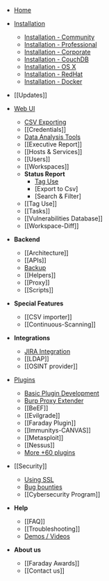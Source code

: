 * [Home](https://github.com/infobyte/faraday/wiki)

* [Installation](https://github.com/infobyte/faraday/wiki/First-Steps)
  * [Installation - Community](https://github.com/infobyte/faraday/wiki/Installation-Community)
  * [Installation - Professional](https://github.com/infobyte/faraday/wiki/Installation-Pro)
  * [Installation - Corporate](https://github.com/infobyte/faraday/wiki/Installation-Corp)
  * [Installation - CouchDB](https://github.com/infobyte/faraday/wiki/Installation-CouchDB)
  * [Installation - OS X](https://github.com/infobyte/faraday/wiki/Installation-OSX)
  * [Installation - RedHat](https://github.com/infobyte/faraday/wiki/Installation-RedHat)
  * [Installation - Docker](https://github.com/infobyte/faraday/wiki/Installation-Docker)
    
* [[Updates]]

* [Web UI](https://github.com/infobyte/faraday/wiki/Usage)
  * [CSV Exporting](https://github.com/infobyte/faraday/wiki/Exporting-the-information)
  * [[Credentials]]
  * [Data Analysis Tools](https://github.com/infobyte/faraday/wiki/Data-Analysis-Tools)
  * [[Executive Report]]
  * [[Hosts & Services]]
  * [[Users]]
  * [[Workspaces]]
  * **Status Report**
    * [Tag Use](https://github.com/infobyte/faraday/wiki/Tag-Use)
    * [Export to Csv]
    * [Search & Filter]
  * [[Tag Use]]
  * [[Tasks]]
  * [[Vulnerabilities Database]]
  * [[Workspace-Diff]]
  

* **Backend**
  * [[Architecture]]
  * [[APIs]]
  * [Backup](https://github.com/infobyte/faraday/wiki/Backup-Workspaces)
  * [[Helpers]]
  * [[Proxy]]
  * [[Scripts]]

* **Special Features**
  * [[CSV importer]]
  * [[Continuous-Scanning]]

* **Integrations**
  * [JIRA Integration](https://github.com/infobyte/faraday/wiki/Jira-integration)
  * [[LDAP]]
  * [[OSINT provider]]

* [Plugins](https://github.com/infobyte/faraday/wiki/Plugin-List)
  
  * [Basic Plugin Development](https://github.com/infobyte/faraday/wiki/Basic-plugin-development)
  * [Burp Proxy Extender](https://github.com/infobyte/faraday/wiki/Burp-proxy-extender)
  * [[BeEF]]
  * [[Evilgrade]]
  * [[Faraday Plugin]]
  * [[Immunitys-CANVAS]]
  * [[Metasploit]]
  * [[Nessus]]
  * [More +60 plugins](https://github.com/infobyte/faraday/wiki/Plugin-List#list)


* [[Security]]
  * [Using SSL](https://github.com/infobyte/faraday/wiki/SSL)
  * [Bug bounties](https://github.com/infobyte/faraday/wiki/Bug-bounties)
  * [[Cybersecurity Program]]
  
* **Help**
  * [[FAQ]]
  * [[Troubleshooting]]
  * [Demos / Videos](https://github.com/infobyte/faraday/wiki/Demos)

* **About us**
  * [[Faraday Awards]]
  * [[Contact us]]